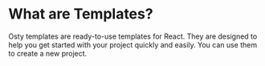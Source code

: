 # What are Templates?

Osty templates are ready-to-use templates for React. They are designed to help you get started with your project quickly and easily. You can use them to create a new project.
